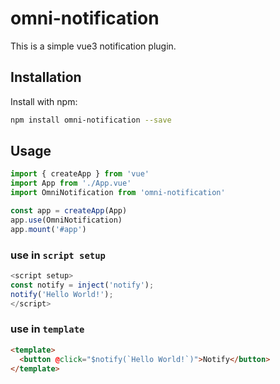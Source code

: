 # omni-notification

This is a simple vue3 notification plugin.

## Installation

Install with npm:

```sh
npm install omni-notification --save
```

## Usage

```js
import { createApp } from 'vue'
import App from './App.vue'
import OmniNotification from 'omni-notification'

const app = createApp(App)
app.use(OmniNotification)
app.mount('#app')
```
### use in `script setup`

```js
<script setup>
const notify = inject('notify');
notify('Hello World!');
</script>
```

### use in `template`

```html
<template>
  <button @click="$notify(`Hello World!`)">Notify</button>
</template>
```
